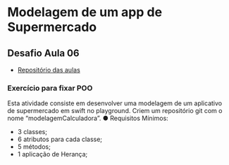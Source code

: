 # Modelagem de um app de Supermercado
## Desafio Aula 06
 - [Repositório das aulas](https://github.com/michelldossantos/projetosTestesDigitalHouse)

### Exercício para fixar POO 
Esta atividade consiste em desenvolver uma modelagem de um aplicativo de supermercado em swift no ​playground​.
Criem um repositório git com o nome “modelagemCalculadora”.
● Requisitos Mínimos:
- 3 classes;
- 6 atributos para cada classe;
- 5 métodos;
- 1 aplicação de Herança;

